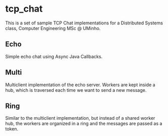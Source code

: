 # tcp_chat

This is a set of sample TCP Chat implementations for a Distributed Systems class, Computer Engineering MSc @ UMinho.

## Echo

Simple echo chat using Async Java Callbacks.

## Multi

Multiclient implementation of the echo server. Workers are kept inside a hub, which is traversed each time we want to send a new message.

## Ring

Similar to the multiclient implementation, but instead of a shared worker hub, the workers are organized in a ring and the messages are passed as a token.
